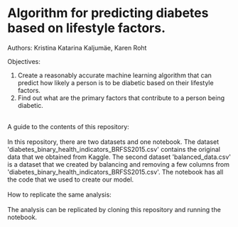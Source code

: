 # Algorithm for predicting diabetes based on lifestyle factors.

Authors: Kristina Katarina Kaljumäe, Karen Roht

Objectives:
1. Create a reasonably accurate machine learning algorithm that can predict how likely a person is to be diabetic based on their lifestyle factors.
2. Find out what are the primary factors that contribute to a person being diabetic.
<br>
A guide to the contents of this repository: <br>
<br>
In this repository, there are two datasets and one notebook. The dataset 'diabetes_binary_health_indicators_BRFSS2015.csv' contains the original data that we obtained from Kaggle. The second dataset 'balanced_data.csv' is a dataset that we created by balancing and removing a few columns from 'diabetes_binary_health_indicators_BRFSS2015.csv'. The notebook has all the code that we used to create our model.<br>
<br>
How to replicate the same analysis: <br>
<br>
The analysis can be replicated by cloning this repository and running the notebook.
